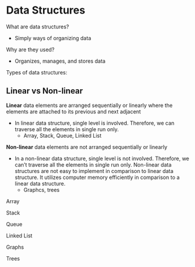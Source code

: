 # Data Structures

What are data structures?
- Simply ways of organizing data

Why are they used?
- Organizes, manages, and stores data

Types of data structures:

Linear vs Non-linear
--------------------
**Linear** data elements are arranged sequentially or linearly where the elements are attached to its previous and next adjacent
- In linear data structure, single level is involved. Therefore, we can traverse all the elements in single run only.
    - Array, Stack, Queue, Linked List

**Non-linear** data elements are not arranged sequentially or linearly
- In a non-linear data structure, single level is not involved. Therefore, we can’t traverse all the elements in single run only. Non-linear data structures are not easy to implement in comparison to linear data structure. It utilizes computer memory efficiently in comparison to a linear data structure.
    - Graphcs, trees

Array

Stack

Queue

Linked List

Graphs

Trees
